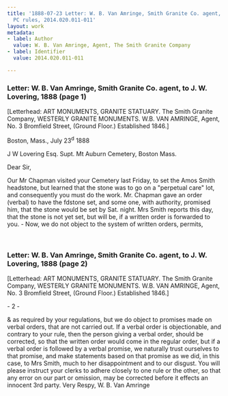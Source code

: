 ```yaml
---
title: '1888-07-23 Letter: W. B. Van Amringe, Smith Granite Co. agent, to J. W. Lovering,
  PC rules, 2014.020.011-011'
layout: work
metadata:
- label: Author
  value: W. B. Van Amringe, Agent, The Smith Granite Company
- label: Identifier
  value: 2014.020.011-011

---
```

<div class="pages">
<div id="page-1484788">
<h3><a name="page-1484788">Letter: W. B. Van Amringe, Smith Granite Co. agent, to J. W. Lovering, 1888 (page 1)</a></h3>
<div class="page-content">
<p>[Letterhead: ART MONUMENTS, GRANITE STATUARY. The Smith Granite Company, WESTERLY GRANITE MONUMENTS. W.B. VAN AMRINGE, Agent, No. 3 Bromfield Street, (Ground Floor.) Established 1846.]</p>
<p>Boston, Mass., July 23<sup>d</sup> 1888</p>
<p>J W Lovering Esq. Supt. Mt Auburn Cemetery, Boston Mass.</p>
<p>Dear Sir,</p>
<p>Our Mr Chapman visited your Cemetery last Friday, to set the Amos Smith headstone, but learned that the stone was to go on a "perpetual care" lot, and consequently you must do the work. Mr. Chapman gave an order (verbal) to have the fdstone set, and some one, with authority, promised him, that the stone would be set by Sat. night. Mrs Smith reports this day, that the stone is not yet set, but will be, if a written order is forwarded to you. - Now, we do not object to the system of written orders, permits, </p>
</div>
</div>
<br />
<div id="page-1484789">
<h3><a name="page-1484789">Letter: W. B. Van Amringe, Smith Granite Co. agent, to J. W. Lovering, 1888 (page 2)</a></h3>
<div class="page-content">
<p>[Letterhead: ART MONUMENTS, GRANITE STATUARY. The Smith Granite Company, WESTERLY GRANITE MONUMENTS. W.B. VAN AMRINGE, Agent, No. 3 Bromfield Street, (Ground Floor.) Established 1846.]</p>
<p>- 2 -</p>
<p>&amp; as required by your regulations, but we do object to promises made on verbal orders, that are not carried out. If a verbal order is objectionable, and contrary to your rule, then the person giving a verbal order, should be corrected, so that the written order would come in the regular order, but if a verbal order is followed by a verbal promise, we naturally trust ourselves to that promise, and make statements based on that promise as we did, in this case, to Mrs Smith, much to her disappointment and to our disgust. You will please instruct your clerks to adhere closely to one rule or the other, so that any error on our part or omission, may be corrected before it effects an innocent 3rd party.<span class='line-break'> </span>Very Respy, W. B. Van Amringe</p>
</div>
</div>
<br />
</div>
